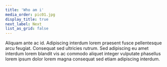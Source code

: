 ```yaml
---
title: 'Who am i'
media_order: pic01.jpg
display_title: true
next_label: Next
list_as_grid: false
---
```


Aliquam ante ac id. Adipiscing interdum lorem praesent fusce pellentesque arcu feugiat. Consequat sed ultricies rutrum. Sed adipiscing eu amet interdum lorem blandit vis ac commodo aliquet integer vulputate phasellus lorem ipsum dolor lorem magna consequat sed etiam adipiscing interdum.